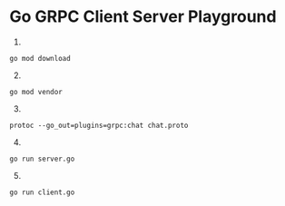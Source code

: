 # Go GRPC Client Server Playground

1. 
```shell
go mod download
```

2.
```shell
go mod vendor
```

3.
```shell
protoc --go_out=plugins=grpc:chat chat.proto
```
4.
```shell
go run server.go
```

5.
```shell
go run client.go
```
